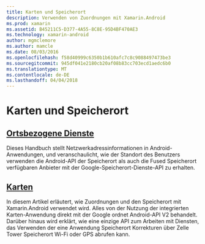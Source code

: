 ```yaml
---
title: Karten und Speicherort
description: Verwenden von Zuordnungen mit Xamarin.Android
ms.prod: xamarin
ms.assetid: B45211C5-D377-4A55-8C8E-95D4BF470AE3
ms.technology: xamarin-android
author: mgmclemore
ms.author: mamcle
ms.date: 08/03/2016
ms.openlocfilehash: f58d40999c6350b1b610afc7c8c9088497473be3
ms.sourcegitcommit: 945df041e2180cb20af08b83cc703ecd1aedc6b0
ms.translationtype: MT
ms.contentlocale: de-DE
ms.lasthandoff: 04/04/2018
---
```

# <a name="maps-and-location"></a>Karten und Speicherort


##  <a name="location-servicesandroidplatformmaps-and-locationlocationmd"></a>[Ortsbezogene Dienste](~/android/platform/maps-and-location/location.md)

Dieses Handbuch stellt Netzwerkadressinformationen in Android-Anwendungen, und veranschaulicht, wie der Standort des Benutzers verwenden die Android-API der Speicherort als auch die Fused Speicherort verfügbaren Anbieter mit der Google-Speicherort-Dienste-API zu erhalten.


##  <a name="mapsandroidplatformmaps-and-locationmapsindexmd"></a>[Karten](~/android/platform/maps-and-location/maps/index.md)

In diesem Artikel erläutert, wie Zuordnungen und den Speicherort mit Xamarin.Android verwendet wird. Alles von der Nutzung der integrierten Karten-Anwendung direkt mit der Google ordnet Android-API V2 behandelt. Darüber hinaus wird erklärt, wie eine einzige API zum Arbeiten mit Diensten, das Verwenden der eine Anwendung Speicherort Korrekturen über Zelle Tower Speicherort Wi-Fi oder GPS abrufen kann.

